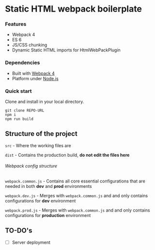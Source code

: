 # Static HTML webpack boilerplate

### Features

- Webpack 4
- ES 6
- JS/CSS chunking
- Dynamic Static HTML imports for HtmlWebPackPlugin

### Dependencies

- Built with [Webpack 4](https://github.com/webpack/webpack)
- Platform under [Node.js](https://nodejs.org/)

### Quick start

Clone and install in your local directory.

```
git clone REPO-URL
npm i
npm run build
```

## Structure of the project

`src` - Where the working files are

`dist` - Contains the production build, **do not edit the files here**

###### Webpack config structure

`webpack.common.js` - Contains all core essential configurations that are needed in both **dev** and **prod** environments

`webpack.dev.js` - Merges with `webpack.common.js` and and only contains configurations for **dev** environment

`webpack.prod.js` - Merges with `webpack.common.js` and and only contains configurations for **production** environment

## TO-DO's

- [ ] Server deployment
